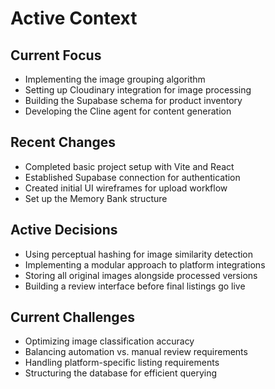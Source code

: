 # Active Context

## Current Focus
- Implementing the image grouping algorithm
- Setting up Cloudinary integration for image processing
- Building the Supabase schema for product inventory
- Developing the Cline agent for content generation

## Recent Changes
- Completed basic project setup with Vite and React
- Established Supabase connection for authentication
- Created initial UI wireframes for upload workflow
- Set up the Memory Bank structure

## Active Decisions
- Using perceptual hashing for image similarity detection
- Implementing a modular approach to platform integrations
- Storing all original images alongside processed versions
- Building a review interface before final listings go live

## Current Challenges
- Optimizing image classification accuracy
- Balancing automation vs. manual review requirements
- Handling platform-specific listing requirements
- Structuring the database for efficient querying